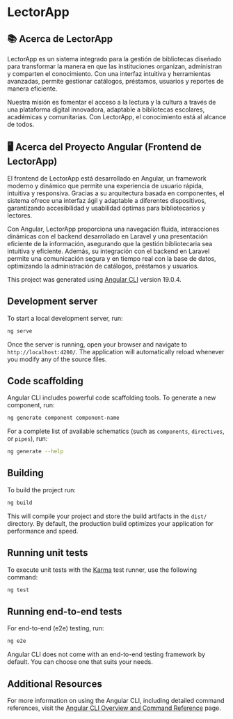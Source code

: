 # LectorApp

## 📚 Acerca de LectorApp
LectorApp es un sistema integrado para la gestión de bibliotecas diseñado para transformar la manera en que las instituciones organizan, administran y comparten el conocimiento. Con una interfaz intuitiva y herramientas avanzadas, permite gestionar catálogos, préstamos, usuarios y reportes de manera eficiente.

Nuestra misión es fomentar el acceso a la lectura y la cultura a través de una plataforma digital innovadora, adaptable a bibliotecas escolares, académicas y comunitarias. Con LectorApp, el conocimiento está al alcance de todos.

## 🖥️ Acerca del Proyecto Angular (Frontend de LectorApp)
El frontend de LectorApp está desarrollado en Angular, un framework moderno y dinámico que permite una experiencia de usuario rápida, intuitiva y responsiva. Gracias a su arquitectura basada en componentes, el sistema ofrece una interfaz ágil y adaptable a diferentes dispositivos, garantizando accesibilidad y usabilidad óptimas para bibliotecarios y lectores.

Con Angular, LectorApp proporciona una navegación fluida, interacciones dinámicas con el backend desarrollado en Laravel y una presentación eficiente de la información, asegurando que la gestión bibliotecaria sea intuitiva y eficiente. Además, su integración con el backend en Laravel permite una comunicación segura y en tiempo real con la base de datos, optimizando la administración de catálogos, préstamos y usuarios.

This project was generated using [Angular CLI](https://github.com/angular/angular-cli) version 19.0.4.

## Development server

To start a local development server, run:

```bash
ng serve
```

Once the server is running, open your browser and navigate to `http://localhost:4200/`. The application will automatically reload whenever you modify any of the source files.

## Code scaffolding

Angular CLI includes powerful code scaffolding tools. To generate a new component, run:

```bash
ng generate component component-name
```

For a complete list of available schematics (such as `components`, `directives`, or `pipes`), run:

```bash
ng generate --help
```

## Building

To build the project run:

```bash
ng build
```

This will compile your project and store the build artifacts in the `dist/` directory. By default, the production build optimizes your application for performance and speed.

## Running unit tests

To execute unit tests with the [Karma](https://karma-runner.github.io) test runner, use the following command:

```bash
ng test
```

## Running end-to-end tests

For end-to-end (e2e) testing, run:

```bash
ng e2e
```

Angular CLI does not come with an end-to-end testing framework by default. You can choose one that suits your needs.

## Additional Resources

For more information on using the Angular CLI, including detailed command references, visit the [Angular CLI Overview and Command Reference](https://angular.dev/tools/cli) page.
